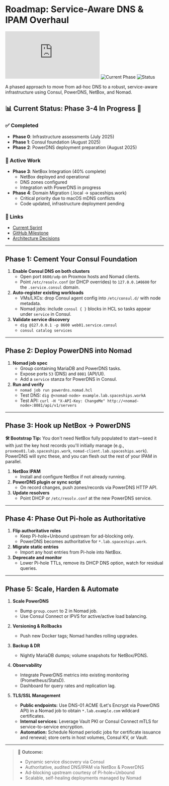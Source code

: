 # Roadmap: Service-Aware DNS & IPAM Overhaul

![Last Updated](https://img.shields.io/github/last-commit/basher83/andromeda-orchestration/main/ROADMAP.md)
![Current Phase](https://img.shields.io/badge/Current%20Phase-3--4%20NetBox%20%26%20PowerDNS-yellow)
![Status](https://img.shields.io/badge/Status-Active%20Development-green)

A phased approach to move from ad-hoc DNS to a robust, service-aware infrastructure using Consul, PowerDNS, NetBox, and Nomad.

## 📊 Current Status: Phase 3-4 In Progress 🚧

### ✅ Completed

- **Phase 0**: Infrastructure assessments (July 2025)
- **Phase 1**: Consul foundation (August 2025)
- **Phase 2**: PowerDNS deployment preparation (August 2025)

### 🚧 Active Work

- **Phase 3**: NetBox Integration (40% complete)
  - NetBox deployed and operational
  - DNS zones configured
  - Integration with PowerDNS in progress
- **Phase 4**: Domain Migration (.local → spaceships.work)
  - Critical priority due to macOS mDNS conflicts
  - Code updated, infrastructure deployment pending

### 🔗 Links

- [Current Sprint](docs/project-management/current-sprint.md)
- [GitHub Milestone](https://github.com/basher83/andromeda-orchestration/milestone/1)
- [Architecture Decisions](docs/project-management/decisions/)

---

## Phase 1: Cement Your Consul Foundation

1. **Enable Consul DNS on both clusters**
   - Open port `8600/udp` on Proxmox hosts and Nomad clients.
   - Point `/etc/resolv.conf` (or DHCP overrides) to `127.0.0.1#8600` for the `.service.consul` domain.
2. **Auto-register existing workloads**
   - VMs/LXCs: drop Consul agent config into `/etc/consul.d/` with node metadata.
   - Nomad jobs: include `consul { }` blocks in HCL so tasks appear under `service` in Consul.
3. **Validate service discovery**
   - `dig @127.0.0.1 -p 8600 web01.service.consul`
   - `consul catalog services`

---

## Phase 2: Deploy PowerDNS into Nomad

1. **Nomad job spec**
   - Group containing MariaDB and PowerDNS tasks.
   - Expose ports `53` (DNS) and `8081` (API/UI).
   - Add a `service` stanza for PowerDNS in Consul.
2. **Run and verify**
   - `nomad job run powerdns.nomad.hcl`
   - Test DNS: `dig @<nomad-node> example.lab.spaceships.workA`
   - Test API: `curl -H "X-API-Key: ChangeMe" http://<nomad-node>:8081/api/v1/servers`

---

## Phase 3: Hook up NetBox → PowerDNS

**🛠️ Bootstrap Tip:** You don't need NetBox fully populated to start—seed it with just the key host records you'll
initially manage (e.g., `proxmox01.lab.spaceships.work`, `nomad-client.lab.spaceships.work`). PowerDNS will sync these, and you can flesh
out the rest of your IPAM in parallel.

1. **NetBox IPAM**
   - Install and configure NetBox if not already running.
2. **PowerDNS plugin or sync script**
   - On record changes, push zones/records via PowerDNS HTTP API.
3. **Update resolvers**
   - Point DHCP or `/etc/resolv.conf` at the new PowerDNS service.

---

## Phase 4: Phase Out Pi-hole as Authoritative

1. **Flip authoritative roles**
   - Keep Pi-hole+Unbound upstream for ad-blocking only.
   - PowerDNS becomes authoritative for `*.lab.spaceships.work`.
2. **Migrate static entries**
   - Import any host entries from Pi-hole into NetBox.
3. **Deprecate and monitor**
   - Lower Pi-hole TTLs, remove its DHCP DNS option, watch for residual queries.

---

## Phase 5: Scale, Harden & Automate

1. **Scale PowerDNS**
   - Bump `group.count` to 2 in Nomad job.
   - Use Consul Connect or IPVS for active/active load balancing.
2. **Versioning & Rollbacks**
   - Push new Docker tags; Nomad handles rolling upgrades.
3. **Backup & DR**
   - Nightly MariaDB dumps; volume snapshots for NetBox/PDNS.
4. **Observability**

   - Integrate PowerDNS metrics into existing monitoring (Prometheus/StatsD).
   - Dashboard for query rates and replication lag.

5. **TLS/SSL Management**
   - **Public endpoints:** Use DNS-01 ACME (Let's Encrypt via PowerDNS API) in a Nomad job to obtain
     `*.lab.example.com` wildcard certificates.
   - **Internal services:** Leverage Vault PKI or Consul Connect mTLS for service-to-service encryption.
   - **Automation:** Schedule Nomad periodic jobs for certificate issuance and renewal; store certs in host volumes,
     Consul KV, or Vault.

---

> 🎯 **Outcome:**
>
> - Dynamic service discovery via Consul
> - Authoritative, audited DNS/IPAM via NetBox & PowerDNS
> - Ad-blocking upstream courtesy of Pi-hole+Unbound
> - Scalable, self-healing deployments managed by Nomad
